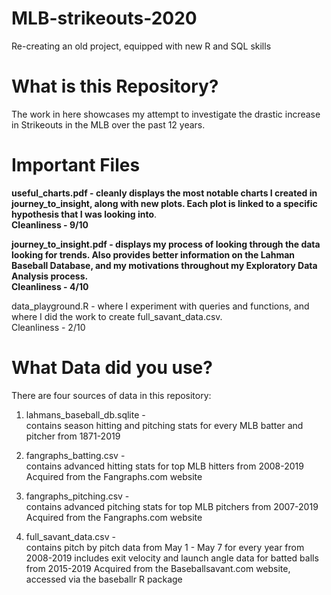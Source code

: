 # MLB-strikeouts-2020

Re-creating an old project, equipped with new R and SQL skills

# What is this Repository?

The work in here showcases my attempt to investigate the drastic increase in Strikeouts in the MLB over the past 12 years.

# Important Files

**useful_charts.pdf - cleanly displays the most notable charts I created in journey_to_insight, along with new plots.
Each plot is linked to a specific hypothesis that I was looking into**.  
**Cleanliness - 9/10**  

**journey_to_insight.pdf - displays my process of looking through the data looking for trends.
Also provides better information on the Lahman Baseball Database, and my motivations throughout my Exploratory Data Analysis process.  
Cleanliness - 4/10**

data_playground.R - where I experiment with queries and functions, and where I did the work to create full_savant_data.csv.  
Cleanliness - 2/10  

# What Data did you use?

There are four sources of data in this repository:

1. lahmans_baseball_db.sqlite -  
contains season hitting and pitching stats for every MLB batter and pitcher from 1871-2019

2. fangraphs_batting.csv -  
contains advanced hitting stats for top MLB hitters from 2008-2019
Acquired from the Fangraphs.com website

3. fangraphs_pitching.csv -  
contains advanced pitching stats for top MLB pitchers from 2007-2019
Acquired from the Fangraphs.com website

4. full_savant_data.csv -  
contains pitch by pitch data from May 1 - May 7 for every year from 2008-2019
includes exit velocity and launch angle data for batted balls from 2015-2019
Acquired from the Baseballsavant.com website, accessed via the baseballr R package
